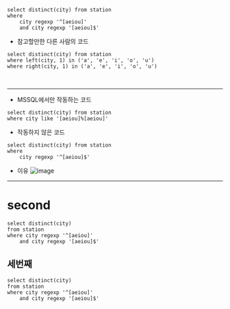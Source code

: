 ```
select distinct(city) from station
where 
    city regexp '^[aeiou]'
    and city regexp '[aeiou]$'
```

- 참고할만한 다른 사람의 코드

```
select distinct(city) from station
where left(city, 1) in ('a', 'e', 'i', 'o', 'u')
where right(city, 1) in ('a', 'e', 'i', 'o', 'u')
```

<br><hr>
- MSSQL에서만 작동하는 코드
```
select distinct(city) from station
where city like '[aeiou]%[aeiou]'
```

- 작동하지 않은 코드
```
select distinct(city) from station
where 
    city regexp '^[aeiou]$'
```

- 이유
![image](https://user-images.githubusercontent.com/43158502/129734095-dc3f39ce-0040-4a60-ae49-22040b136700.png)


<hr>

# second

```
select distinct(city)
from station
where city regexp '^[aeiou]'
    and city regexp '[aeiou]$'
```


## 세번째
```
select distinct(city)
from station
where city regexp '^[aeiou]'
	and city regexp '[aeiou]$'
```
